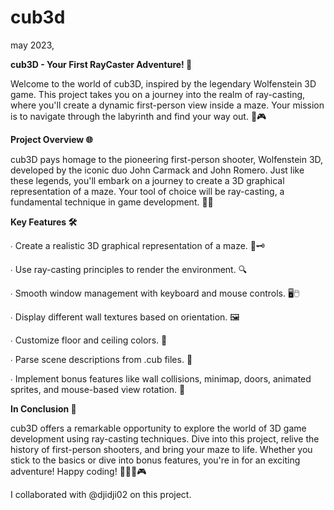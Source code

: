 # cub3d
may 2023,

**cub3D - Your First RayCaster Adventure! 🌟**

Welcome to the world of cub3D, inspired by the legendary Wolfenstein 3D game. This project takes you on a journey into the realm of ray-casting, where you'll create a dynamic first-person view inside a maze. Your mission is to navigate through the labyrinth and find your way out. 🚪🎮

**Project Overview 🌐**

cub3D pays homage to the pioneering first-person shooter, Wolfenstein 3D, developed by the iconic duo John Carmack and John Romero. Just like these legends, you'll embark on a journey to create a 3D graphical representation of a maze. Your tool of choice will be ray-casting, a fundamental technique in game development. 🚀🌟

**Key Features 🛠️**

∙ Create a realistic 3D graphical representation of a maze. 🏰🗝️

∙ Use ray-casting principles to render the environment. 🔍

∙ Smooth window management with keyboard and mouse controls. 🖥️🖱️

∙ Display different wall textures based on orientation. 🖼️

∙ Customize floor and ceiling colors. 🌈

∙ Parse scene descriptions from .cub files. 📝

∙ Implement bonus features like wall collisions, minimap, doors, animated sprites, and mouse-based view rotation. 🌟

**In Conclusion 📜**

cub3D offers a remarkable opportunity to explore the world of 3D game development using ray-casting techniques. Dive into this project, relive the history of first-person shooters, and bring your maze to life. Whether you stick to the basics or dive into bonus features, you're in for an exciting adventure! Happy coding! 👨‍💻🌟🎮

I collaborated with @djidji02 on this project.
